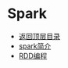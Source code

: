 # Spark

* [返回顶层目录](../../SUMMARY.md)
* [spark简介](spark-introduction/spark-introduction.md)
* [RDD编程](rdd/rdd.md)




